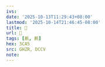 ```yaml
---
ivs:
date: '2025-10-13T11:29:43+08:00'
lastmod: '2025-10-14T21:46:45-08:00'
title: 󰢲
url: 󰢲
tags: [㲥, 㲥]
hex: 3CA5
src: GHZR, DCCV
note:
---
```

